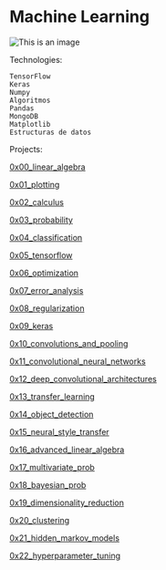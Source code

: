 #  Machine Learning 

![This is an image](https://custom-images.strikinglycdn.com/res/hrscywv4p/image/upload/c_limit,fl_lossy,h_1440,w_720,f_auto,q_auto/4159717/719641_918333.jpeg)


Technologies: 

    TensorFlow
    Keras
    Numpy
    Algoritmos
    Pandas
    MongoDB
    Matplotlib
    Estructuras de datos

Projects:

[0x00_linear_algebra](https://github.com/SilvanaJ90/holbertonschool-machine_learning/tree/main/math/linear_algebra)

[0x01_plotting](https://github.com/SilvanaJ90/holbertonschool-machine_learning/tree/main/math/plotting)

[0x02_calculus](https://github.com/SilvanaJ90/holbertonschool-machine_learning/tree/main/math/calculus)

[0x03_probability](https://github.com/SilvanaJ90/holbertonschool-machine_learning/tree/main/math/probability)

[0x04_classification](https://github.com/SilvanaJ90/holbertonschool-machine_learning/tree/main/supervised_learning/classification)

[0x05_tensorflow](https://github.com/SilvanaJ90/holbertonschool-machine_learning/tree/main/supervised_learning/tensorflow)

[0x06_optimization](https://github.com/SilvanaJ90/holbertonschool-machine_learning/tree/main/supervised_learning/optimization)

[0x07_error_analysis](https://github.com/SilvanaJ90/holbertonschool-machine_learning/tree/main/supervised_learning/error_analysis)

[0x08_regularization](https://github.com/SilvanaJ90/holbertonschool-machine_learning/tree/main/supervised_learning/regularization)

[0x09_keras](https://github.com/SilvanaJ90/holbertonschool-machine_learning/tree/main/supervised_learning/keras)

[0x10_convolutions_and_pooling](https://github.com/SilvanaJ90/holbertonschool-machine_learning/tree/main/math/convolutions_and_pooling)

[0x11_convolutional_neural_networks](https://github.com/SilvanaJ90/holbertonschool-machine_learning/tree/main/supervised_learning/cnn)

[0x12_deep_convolutional_architectures](https://github.com/SilvanaJ90/holbertonschool-machine_learning/tree/main/supervised_learning/deep_cnns)

[0x13_transfer_learning](https://github.com/SilvanaJ90/holbertonschool-machine_learning/tree/main/supervised_learning/transfer_learning)

[0x14_object_detection](https://github.com/SilvanaJ90/holbertonschool-machine_learning/tree/main/supervised_learning/object_detection)

[0x15_neural_style_transfer](https://github.com/SilvanaJ90/holbertonschool-machine_learning/tree/main/supervised_learning/neural_style_transfer)

[0x16_advanced_linear_algebra](https://github.com/SilvanaJ90/holbertonschool-machine_learning/tree/main/math/advanced_linear_algebra)

[0x17_multivariate_prob](https://github.com/SilvanaJ90/holbertonschool-machine_learning/tree/main/math/multivariate_prob)

[0x18_bayesian_prob](https://github.com/SilvanaJ90/holbertonschool-machine_learning/tree/main/math/bayesian_prob)

[0x19_dimensionality_reduction](https://github.com/SilvanaJ90/holbertonschool-machine_learning/tree/main/unsupervised_learning/dimensionality_reduction)

[0x20_clustering](https://github.com/SilvanaJ90/holbertonschool-machine_learning/tree/main/unsupervised_learning/clustering)

[0x21_hidden_markov_models](https://github.com/SilvanaJ90/holbertonschool-machine_learning/tree/main/unsupervised_learning/hmm)

[0x22_hyperparameter_tuning](https://github.com/SilvanaJ90/holbertonschool-machine_learning/tree/main/unsupervised_learning/hyperparameter_tuning)


